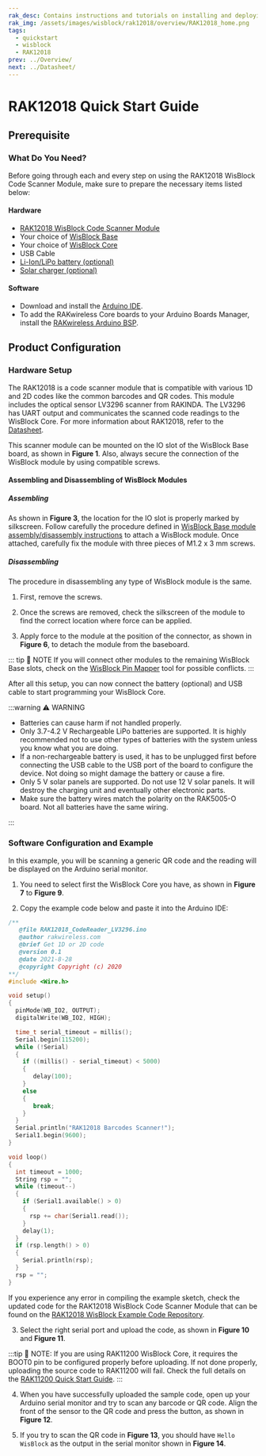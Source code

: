 ```yaml
---
rak_desc: Contains instructions and tutorials on installing and deploying your RAK12018. Instructions are written in a detailed and step-by-step manner for an easier experience in setting up your device. Aside from the hardware configuration, it also contains a software setup that includes detailed example codes that will help you get started.
rak_img: /assets/images/wisblock/rak12018/overview/RAK12018_home.png
tags:
  - quickstart
  - wisblock
  - RAK12018
prev: ../Overview/
next: ../Datasheet/
---
```


# RAK12018 Quick Start Guide

## Prerequisite

### What Do You Need?

Before going through each and every step on using the RAK12018 WisBlock Code Scanner Module, make sure to prepare the necessary items listed below:

#### Hardware

- [RAK12018 WisBlock Code Scanner Module](https://store.rakwireless.com/products/rak12018-wisblock-code-scanner?utm_source=RAK12018&utm_medium=Document&utm_campaign=BuyFromStore)
- Your choice of [WisBlock Base](https://store.rakwireless.com/collections/wisblock-base)
- Your choice of [WisBlock Core](https://store.rakwireless.com/collections/wisblock-core)
- USB Cable
- [Li-Ion/LiPo battery (optional)](https://store.rakwireless.com/collections/wisblock-accessory/products/battery-connector-cable?utm_source=BatteryConnector&utm_medium=Document&utm_campaign=BuyFromStore)
- [Solar charger (optional)](https://store.rakwireless.com/collections/wisblock-accessory/products/solar-panel-connector-cable?utm_source=SolarPanelConnector&utm_medium=Document&utm_campaign=BuyFromStore)

#### Software

- Download and install the [Arduino IDE](https://www.arduino.cc/en/Main/Software).
- To add the RAKwireless Core boards to your Arduino Boards Manager, install the [RAKwireless Arduino BSP](https://github.com/RAKWireless/RAKwireless-Arduino-BSP-Index).

## Product Configuration

### Hardware Setup

The RAK12018 is a code scanner module that is compatible with various 1D and 2D codes like the common barcodes and QR codes. This module includes the optical sensor LV3296 scanner from RAKINDA. The LV3296 has UART output and communicates the scanned code readings to the WisBlock Core. For more information about RAK12018, refer to the [Datasheet](../Datasheet/).

This scanner module can be mounted on the IO slot of the WisBlock Base board, as shown in **Figure 1**. Also, always secure the connection of the WisBlock module by using compatible screws.

<rk-img
  src="/assets/images/wisblock/rak12018/quickstart/rak12018_block.png"
  width="50%"
  caption="RAK12018 connection to WisBlock Base"
/>

<rk-img
  src="/assets/images/wisblock/rak12018/quickstart/LV3296.png"
  width="40%"
  caption="LV3296 optical scanner attached to RAK12018"
/>

#### Assembling and Disassembling of WisBlock Modules

##### Assembling

As shown in **Figure 3**, the location for the IO slot is properly marked by silkscreen. Follow carefully the procedure defined in [WisBlock Base module assembly/disassembly instructions](https://docs.rakwireless.com/Knowledge-Hub/Learn/RAK5005-O-Baseboard-Installation-Guide/) to attach a WisBlock module. Once attached, carefully fix the module with three pieces of M1.2 x 3&nbsp;mm screws.

<rk-img
  src="/assets/images/wisblock/rak12018/quickstart/mounting.png"
  width="50%"
  caption="RAK12018 assembly to WisBlock Base"
/>

##### Disassembling

The procedure in disassembling any type of WisBlock module is the same.

1. First, remove the screws.

<rk-img
  src="/assets/images/wisblock/rak12018/quickstart/removing_screw.png"
  width="70%"
  caption="Removing screws from the WisBlock module"
/>

2. Once the screws are removed, check the silkscreen of the module to find the correct location where force can be applied.

<rk-img
  src="/assets/images/wisblock/rak12018/quickstart/detach_silkscreen.png"
  width="70%"
  caption="Detaching silkscreen on the WisBlock module"
/>

3. Apply force to the module at the position of the connector, as shown in **Figure 6**, to detach the module from the baseboard.

<rk-img
  src="/assets/images/wisblock/rak12018/quickstart/detach_module.png"
  width="70%"
  caption="Applying even forces on the proper location of a WisBlock module"
/>

::: tip 📝 NOTE
If you will connect other modules to the remaining WisBlock Base slots, check on the [WisBlock Pin Mapper](https://docs.rakwireless.com/Knowledge-Hub/Pin-Mapper/) tool for possible conflicts.
:::

After all this setup, you can now connect the battery (optional) and USB cable to start programming your WisBlock Core.

:::warning ⚠️ WARNING

- Batteries can cause harm if not handled properly.
- Only 3.7-4.2&nbsp;V Rechargeable LiPo batteries are supported. It is highly recommended not to use other types of batteries with the system unless you know what you are doing.
- If a non-rechargeable battery is used, it has to be unplugged first before connecting the USB cable to the USB port of the board to configure the device. Not doing so might damage the battery or cause a fire.
- Only 5&nbsp;V solar panels are supported. Do not use 12&nbsp;V solar panels. It will destroy the charging unit and eventually other electronic parts.
- Make sure the battery wires match the polarity on the RAK5005-O board. Not all batteries have the same wiring.

:::

### Software Configuration and Example

In this example, you will be scanning a generic QR code and the reading will be displayed on the Arduino serial monitor.

1. You need to select first the WisBlock Core you have, as shown in **Figure 7** to **Figure 9**.

<rk-img
  src="/assets/images/wisblock/rak12018/quickstart/selectboard4631.png"
  width="100%"
  caption="Selecting RAK4631 as WisBlock Core"
/>

<rk-img
  src="/assets/images/wisblock/rak12018/quickstart/selectboard11200.png"
  width="100%"
  caption="Selecting RAK11200 as WisBlock Core"
/>

<rk-img
  src="/assets/images/wisblock/rak12018/quickstart/selectboard11300.png"
  width="100%"
  caption="Selecting RAK11300 as WisBlock Core"
/>

2. Copy the example code below and paste it into the Arduino IDE:

```c
/**
   @file RAK12018_CodeReader_LV3296.ino
   @author rakwireless.com
   @brief Get 1D or 2D code
   @version 0.1
   @date 2021-8-28
   @copyright Copyright (c) 2020
**/
#include <Wire.h>

void setup()
{
  pinMode(WB_IO2, OUTPUT);
  digitalWrite(WB_IO2, HIGH);

  time_t serial_timeout = millis();
  Serial.begin(115200);
  while (!Serial)
  {
    if ((millis() - serial_timeout) < 5000)
    {
       delay(100);
    }
    else
    {
       break;
    }
  }
  Serial.println("RAK12018 Barcodes Scanner!");
  Serial1.begin(9600);
}

void loop()
{
  int timeout = 1000;
  String rsp = "";
  while (timeout--)
  {
    if (Serial1.available() > 0)
    {
      rsp += char(Serial1.read());
    }
    delay(1);
  }
  if (rsp.length() > 0)
  {
    Serial.println(rsp);
  }
  rsp = "";
}
```

If you experience any error in compiling the example sketch, check the updated code for the RAK12018 WisBlock Code Scanner Module that can be found on the [RAK12018 WisBlock Example Code Repository](https://github.com/RAKWireless/WisBlock/blob/master/examples/common/IO/RAK12018_CodeReader_LV3296/RAK12018_CodeReader_LV3296.ino).

3. Select the right serial port and upload the code, as shown in **Figure 10** and **Figure 11**.

<rk-img
  src="/assets/images/wisblock/rak12018/quickstart/select_port.png"
  width="100%"
  caption="Selecting the correct serial port"
/>

<rk-img
  src="/assets/images/wisblock/rak12018/quickstart/upload.png"
  width="100%"
  caption="Uploading the sample code"
/>

:::tip 📝 NOTE:
If you are using RAK11200 WisBlock Core, it requires the BOOT0 pin to be configured properly before uploading. If not done properly, uploading the source code to RAK11200 will fail. Check the full details on the [RAK11200 Quick Start Guide](/Product-Categories/WisBlock/RAK11200/Quickstart/#uploading-to-wisblock).
:::

4. When you have successfully uploaded the sample code, open up your Arduino serial monitor and try to scan any barcode or QR code. Align the front of the sensor to the QR code and press the button, as shown in **Figure 12**.

<rk-img
  src="/assets/images/wisblock/rak12018/quickstart/test_setup.png"
  width="50%"
  caption="Scanning QR code by pressing scan button"
/>

5. If you try to scan the QR code in **Figure 13**, you should have `Hello WisBlock` as the output in the serial monitor shown in **Figure 14**.

<rk-img
  src="/assets/images/wisblock/rak12018/quickstart/qr.png"
  width="35%"
  caption="QR code for test"
/>

<rk-img
  src="/assets/images/wisblock/rak12018/quickstart/terminal.png"
  width="90%"
  caption="Serial monitor showing the code read by the sensor"
/>
